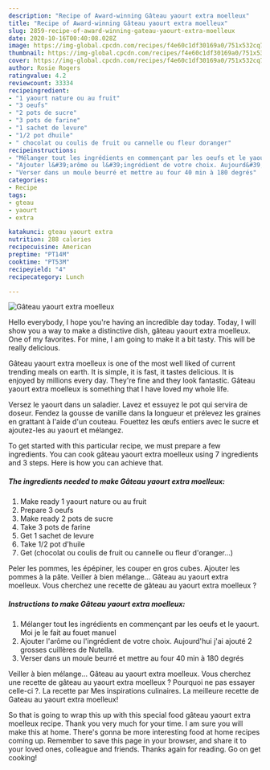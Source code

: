 ```yaml
---
description: "Recipe of Award-winning Gâteau yaourt extra moelleux"
title: "Recipe of Award-winning Gâteau yaourt extra moelleux"
slug: 2859-recipe-of-award-winning-gateau-yaourt-extra-moelleux
date: 2020-10-16T00:40:08.028Z
image: https://img-global.cpcdn.com/recipes/f4e60c1df30169a0/751x532cq70/gateau-yaourt-extra-moelleux-photo-principale-de-la-recette.jpg
thumbnail: https://img-global.cpcdn.com/recipes/f4e60c1df30169a0/751x532cq70/gateau-yaourt-extra-moelleux-photo-principale-de-la-recette.jpg
cover: https://img-global.cpcdn.com/recipes/f4e60c1df30169a0/751x532cq70/gateau-yaourt-extra-moelleux-photo-principale-de-la-recette.jpg
author: Rosie Rogers
ratingvalue: 4.2
reviewcount: 33334
recipeingredient:
- "1 yaourt nature ou au fruit"
- "3 oeufs"
- "2 pots de sucre"
- "3 pots de farine"
- "1 sachet de levure"
- "1/2 pot dhuile"
- " chocolat ou coulis de fruit ou cannelle ou fleur doranger"
recipeinstructions:
- "Mélanger tout les ingrédients en commençant par les oeufs et le yaourt. Moi je le fait au fouet manuel"
- "Ajouter l&#39;arôme ou l&#39;ingrédient de votre choix. Aujourd&#39;hui j&#39;ai ajouté 2 grosses cuillères de Nutella."
- "Verser dans un moule beurré et mettre au four 40 min à 180 degrés"
categories:
- Recipe
tags:
- gteau
- yaourt
- extra

katakunci: gteau yaourt extra 
nutrition: 288 calories
recipecuisine: American
preptime: "PT14M"
cooktime: "PT53M"
recipeyield: "4"
recipecategory: Lunch

---
```



![Gâteau yaourt extra moelleux](https://img-global.cpcdn.com/recipes/f4e60c1df30169a0/751x532cq70/gateau-yaourt-extra-moelleux-photo-principale-de-la-recette.jpg)

Hello everybody, I hope you're having an incredible day today. Today, I will show you a way to make a distinctive dish, gâteau yaourt extra moelleux. One of my favorites. For mine, I am going to make it a bit tasty. This will be really delicious.

Gâteau yaourt extra moelleux is one of the most well liked of current trending meals on earth. It is simple, it is fast, it tastes delicious. It is enjoyed by millions every day. They're fine and they look fantastic. Gâteau yaourt extra moelleux is something that I have loved my whole life.

Versez le yaourt dans un saladier. Lavez et essuyez le pot qui servira de doseur. Fendez la gousse de vanille dans la longueur et prélevez les graines en grattant à l&#39;aide d&#39;un couteau. Fouettez les œufs entiers avec le sucre et ajoutez-les au yaourt et mélangez.


To get started with this particular recipe, we must prepare a few ingredients. You can cook gâteau yaourt extra moelleux using 7 ingredients and 3 steps. Here is how you can achieve that.

<!--inarticleads1-->

##### The ingredients needed to make Gâteau yaourt extra moelleux:

1. Make ready 1 yaourt nature ou au fruit
1. Prepare 3 oeufs
1. Make ready 2 pots de sucre
1. Take 3 pots de farine
1. Get 1 sachet de levure
1. Take 1/2 pot d&#39;huile
1. Get  (chocolat ou coulis de fruit ou cannelle ou fleur d&#39;oranger...)


Peler les pommes, les épépiner, les couper en gros cubes. Ajouter les pommes à la pâte. Veiller à bien mélange… Gâteau au yaourt extra moelleux. Vous cherchez une recette de gâteau au yaourt extra moelleux ? 

<!--inarticleads2-->

##### Instructions to make Gâteau yaourt extra moelleux:

1. Mélanger tout les ingrédients en commençant par les oeufs et le yaourt. Moi je le fait au fouet manuel
1. Ajouter l&#39;arôme ou l&#39;ingrédient de votre choix. Aujourd&#39;hui j&#39;ai ajouté 2 grosses cuillères de Nutella.
1. Verser dans un moule beurré et mettre au four 40 min à 180 degrés


Veiller à bien mélange… Gâteau au yaourt extra moelleux. Vous cherchez une recette de gâteau au yaourt extra moelleux ? Pourquoi ne pas essayer celle-ci ?. La recette par Mes inspirations culinaires. La meilleure recette de Gateau au yaourt extra moelleux! 

So that is going to wrap this up with this special food gâteau yaourt extra moelleux recipe. Thank you very much for your time. I am sure you will make this at home. There's gonna be more interesting food at home recipes coming up. Remember to save this page in your browser, and share it to your loved ones, colleague and friends. Thanks again for reading. Go on get cooking!
